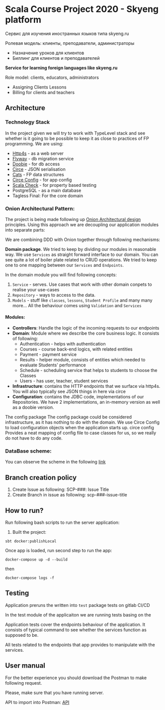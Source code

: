 # Scala Course Project 2020 - Skyeng platform

Сервис для изучения иностранных языков типа skyeng.ru

Ролевая модель: клиенты, преподаватели, администраторы
- Назначение уроков для клиентов
- Биллинг для клиентов и преподавателей


**Service for learning foreign languages like skyeng.ru**

Role model: clients, educators, administrators
- Assigning Clients Lessons
- Billing for clients and teachers

## Architecture 
### Technology Stack
In the project given we will try to work with TypeLevel stack and see whether is it going to be possible to keep it as close to practices of FP 
programming. 
We are using:
- [Http4s](https://http4s.org/) - as a web server
- [Flyway](https://github.com/flyway/flyway-sbt) - db migration service
- [Doobie](https://github.com/tpolecat/doobie) - for db access
- [Circe](https://circe.github.io/circe/) - JSON serialisation
- [Cats](https://typelevel.org/cats/) - FP data structures
- [Circe Config](https://github.com/circe/circe-config) - for app config
- [Scala Check](https://www.scalacheck.org/) - for property based testing
- PostgreSQL - as a main database
- Tagless Final: For the core domain

### Onion Architectural Pattern:
The project is being made following up [Onion Architectural design](https://medium.com/@shivendraodean/software-architecture-the-onion-architecture-1b235bec1dec#:~:text=The%20Onion%20Architecture%20is%20an,at%20a%20Solution%2FSystem%20level.) principles.
Using this approach we are decoupling our application modules into separate parts:

We are combining DDD with Onion together through following mechanisms:

**Domain package**. We tried to keep by dividing our modules in reasonable way. 
We use `Services` as straight forward interface to our domain. You can see quite a lot of boiler plate related to CRUD 
operations. We tried to keep one to one mapping between our `Services` and `Endpoints`.

In the domain module you will find following concepts:
1. `Service` - serves. Use cases that work with other domain conpets to realise your use-cases
2. `Repository` - ways to access to the data. 
3. `Models` - stuff like `classes`, `lessons`, `Student Profile` and many many more... All the behaviour comes using `Validation`
and `Services`
#### Modules:
- **Controllers**: Handle the logic of the incoming requests to our endpoints
- **Domain**: Module where we describe the core business logic. It consists of following:
    - Authentication - helps with authentication
    - Courses - course back-end logics, with related entities
    - Payment - payment service
    - Results - helper module, consists of entities which needed to evaluate Students' performance
    - Schedule - scheduling service that helps to students to choose the Classes
    - Users - has user, teacher, student services 
- **Infrastructure**: contains the HTTP endpoints that we surface via http4s. You will also typically see JSON things in here via circe
- **Configuration**:  contains the JDBC code, implementations of our Repositories. We have 2 implementations, an in-memory version as well as a doobie version.

The config package The config package could be considered infrastructure, as it has nothing to do with the domain. We use Circe Config to load configuration objects when the application starts up. circe config Provides a neat mapping of config file to case classes for us, so we really do not have to do any code.

### DataBase scheme:
You can observe the scheme in the following [link](https://drive.google.com/file/d/1sknFvJ0BTB3cFnHtQf6PakkdaXu1NTkh/view?usp=sharing)


## Branch creation policy
1. Create Issue as following: SCP-###: Issue Title
2. Create Branch in issue as following: scp-###-issue-title

## How to run?

Run following bash scripts to run the server application:

1. Built the project:
```
sbt docker:publishLocal
```

Once app is loaded, run second step to run the app:
```
docker-compose up -d --build
```
then 
```
docker-compose logs -f
```

## Testing
Application preruns the written into `test` package tests on gitlab CI/CD

In the test module of the applicaiton we are running tests basing on the 

Application tests cover the endpoints behaviour of the application.
It consists of typical command to see whether the services function as supposed to be.

All tests related to the endpoints that app provides to manipulate with the services.

## User manual
For the better experience you should download the Postman to make following request. 

Please, make sure that you have running server.

API to import into Postman: [API](https://gitlab.com/homycdev/scala-courseproject2020/-/blob/master/API.json)


















